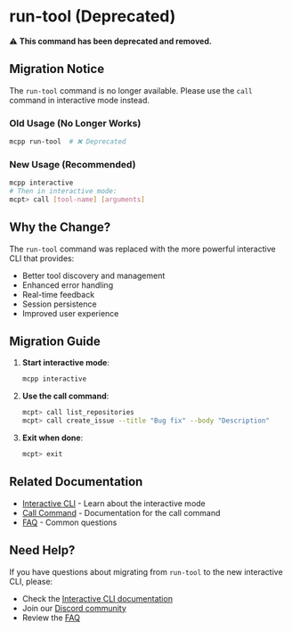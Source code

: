 # run-tool (Deprecated)

⚠️ **This command has been deprecated and removed.**

## Migration Notice

The `run-tool` command is no longer available. Please use the `call` command in interactive mode instead.

### Old Usage (No Longer Works)
```bash
mcpp run-tool  # ❌ Deprecated
```

### New Usage (Recommended)
```bash
mcpp interactive
# Then in interactive mode:
mcpt> call [tool-name] [arguments]
```

## Why the Change?

The `run-tool` command was replaced with the more powerful interactive CLI that provides:

- Better tool discovery and management
- Enhanced error handling
- Real-time feedback
- Session persistence
- Improved user experience

## Migration Guide

1. **Start interactive mode**:
   ```bash
   mcpp interactive
   ```

2. **Use the call command**:
   ```bash
   mcpt> call list_repositories
   mcpt> call create_issue --title "Bug fix" --body "Description"
   ```

3. **Exit when done**:
   ```bash
   mcpt> exit
   ```

## Related Documentation

- [Interactive CLI](interactive.md) - Learn about the interactive mode
- [Call Command](../interactive-cli/call.md) - Documentation for the call command
- [FAQ](../faq.md) - Common questions

## Need Help?

If you have questions about migrating from `run-tool` to the new interactive CLI, please:

- Check the [Interactive CLI documentation](../interactive-cli/)
- Join our [Discord community](https://discord.gg/55Cfxe9gnr)
- Review the [FAQ](../faq.md)
